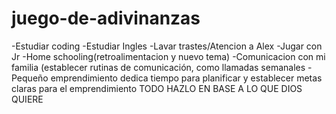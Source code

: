 # juego-de-adivinanzas
-Estudiar coding
-Estudiar Ingles 
-Lavar trastes/Atencion a Alex
-Jugar con Jr
-Home schooling(retroalimentacion
y nuevo tema)
-Comunicacion con mi familia
(establecer rutinas de comunicación,
como llamadas semanales
-Pequeño emprendimiento
dedica tiempo para planificar
y establecer metas claras para
el emprendimiento
TODO HAZLO EN BASE A LO QUE
DIOS QUIERE